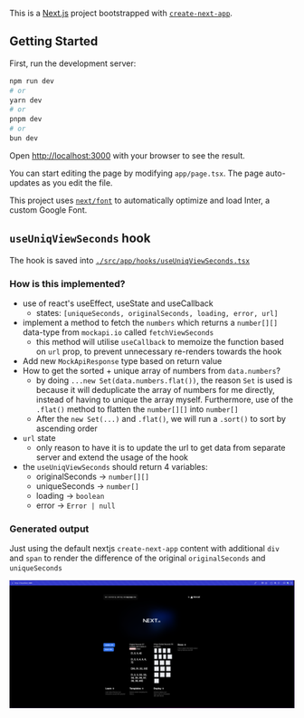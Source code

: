 This is a [Next.js](https://nextjs.org/) project bootstrapped with [`create-next-app`](https://github.com/vercel/next.js/tree/canary/packages/create-next-app).

## Getting Started

First, run the development server:

```bash
npm run dev
# or
yarn dev
# or
pnpm dev
# or
bun dev
```

Open [http://localhost:3000](http://localhost:3000) with your browser to see the result.

You can start editing the page by modifying `app/page.tsx`. The page auto-updates as you edit the file.

This project uses [`next/font`](https://nextjs.org/docs/basic-features/font-optimization) to automatically optimize and load Inter, a custom Google Font.

## `useUniqViewSeconds` hook
The hook is saved into [`./src/app/hooks/useUniqViewSeconds.tsx`](./src/app/hooks/useUniqViewSeconds.tsx)

### How is this implemented?
- use of react's useEffect, useState and useCallback
    - states: `[uniqueSeconds, originalSeconds, loading, error, url]`
- implement a method to fetch the `numbers` which returns a `number[][]` data-type from `mockapi.io` called `fetchViewSeconds`
    - this method will utilise `useCallback` to memoize the function based on `url` prop, to prevent unnecessary re-renders towards the hook
- Add new `MockApiResponse` type based on return value
- How to get the sorted + unique array of numbers from `data.numbers`?
    - by doing `...new Set(data.numbers.flat())`, the reason `Set` is used is because it will deduplicate the array of numbers for me directly, instead of having to unique the array myself. Furthermore, use of the `.flat()` method to flatten the `number[][]` into `number[]`
    - After the `new Set(...)` and `.flat()`, we will run a `.sort()` to sort by ascending order
- `url` state
    - only reason to have it is to update the url to get data from separate server and extend the usage of the hook
- the `useUniqViewSeconds` should return 4 variables:
    - originalSeconds → `number[][]`
    - uniqueSeconds → `number[]`
    - loading → `boolean`
    - error → `Error | null`

### Generated output
Just using the default nextjs `create-next-app` content with additional `div` and `span` to render the difference of the original `originalSeconds` and `uniqueSeconds`

![Generated Output](https://raw.githubusercontent.com/kyapwc/betamind/main/assets/output.png)

